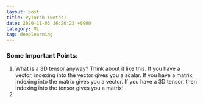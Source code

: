 ```yaml
---
layout: post 
title: PyTorch (Notes)
date: 2020-11-03 16:20:23 +0900 
category: ML
tag: deeplearning
---
```


### Some Important Points:

1. What is a 3D tensor anyway? Think about it like this. If you have a vector, indexing into the vector gives you a scalar. If you have a matrix, indexing into the matrix gives you a vector. If you have a 3D tensor, then indexing into the tensor gives you a matrix!
2. 